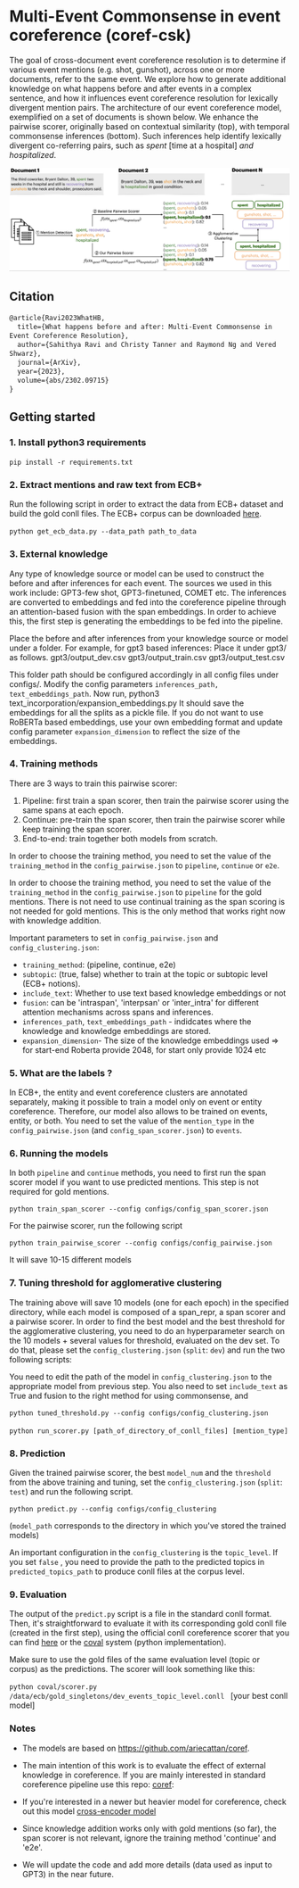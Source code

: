 # Multi-Event Commonsense in event coreference (coref-csk)

The goal of cross-document event coreference resolution is to determine if various event mentions (e.g. shot, gunshot), across one or more documents, refer to the same event.  We explore how to generate additional knowledge on what happens before and after events in a complex sentence, and how it  influences event coreference resolution for lexically divergent mention pairs.
The architecture of our event coreference model, exemplified on a set of documents is shown below. We enhance the
pairwise scorer, originally based on contextual similarity (top), with temporal commonsense inferences (bottom).
Such inferences help identify lexically divergent co-referring pairs, such as _spent_ [time at a hospital] _and hospitalized_.

![](./images/coref.png)



## Citation

```
@article{Ravi2023WhatHB,
  title={What happens before and after: Multi-Event Commonsense in Event Coreference Resolution},
  author={Sahithya Ravi and Christy Tanner and Raymond Ng and Vered Shwarz},
  journal={ArXiv},
  year={2023},
  volume={abs/2302.09715}
}

```


## Getting started

### 1. Install python3 requirements

`pip install -r requirements.txt` 


### 2. Extract mentions and raw text from ECB+ 

Run the following script in order to extract the data from ECB+ dataset
 and build the gold conll files. 
The ECB+ corpus can be downloaded [here](http://www.newsreader-project.eu/results/data/the-ecb-corpus/).

`
python get_ecb_data.py --data_path path_to_data
`

### 3. External knowledge 
Any type of knowledge source or model can be used to construct the before and after inferences for each event.  The sources we used in this work include: GPT3-few shot, GPT3-finetuned, COMET etc. 
The inferences are converted to embeddings and fed into the coreference pipeline through an attention-based fusion with the span embeddings.
In order to achieve this, the first step is generating the embeddings to be fed into the pipeline.

Place the before and after inferences from your knowledge source or model under a folder. 
For example, for gpt3 based inferences:
Place it under gpt3/ as follows.
gpt3/output_dev.csv
gpt3/output_train.csv
gpt3/output_test.csv

This folder path should be configured accordingly in all config files under configs/. Modify the config parameters `inferences_path, text_embeddings_path`.
Now run,  python3 text_incorporation/expansion_embeddings.py
It should save the embeddings for all the splits as a pickle file.
If you do not want to use RoBERTa based embeddings, use your own embedding format and update config parameter `expansion_dimension` to reflect the size of the embeddings.


### 4. Training methods

There are 3 ways to train this pairwise scorer:

1. Pipeline: first train a span scorer, then train the pairwise scorer using the same spans at each epoch. 
2. Continue: pre-train the span scorer, then train the pairwise scorer while keep training the span scorer.
3. End-to-end: train together both models from scratch.


In order to choose the training method, you need to set the value of the `training_method` in 
the `config_pairwise.json` to `pipeline`, `continue` or `e2e`. 

In order to choose the training method, you need to set the value of the `training_method` in 
the `config_pairwise.json` to `pipeline` for the gold mentions. There is not need to use continual training as the span scoring is not needed for gold mentions.
This is the only method that works right now with knowledge addition.

Important parameters to set in `config_pairwise.json` and `config_clustering.json`:
  * `training_method`: (pipeline, continue, e2e)
  * `subtopic`: (true, false) whether to train at the topic or subtopic level (ECB+ notions). 
  * `include_text`: Whether to use text based knowledge embeddings or not
  * `fusion`: can be 'intraspan', 'interpsan' or 'inter_intra' for different attention mechanisms across spans and inferences.
  * `inferences_path`, `text_embeddings_path` - indidcates where the knowledge and knowledge embeddings are stored.
  * `expansion_dimension`- The size of the knowledge embeddings used => for start-end Roberta provide 2048,  for start only provide 1024 etc


### 5. What are the labels ?

In ECB+, the entity and event coreference clusters are annotated separately, 
making it possible to train a model only on event or entity coreference. 
Therefore, our model also allows to be trained on events, entity, or both.
You need to set the value of the `mention_type` in 
the ``config_pairwise.json`` (and `config_span_scorer.json`) 
to `events`.


### 6. Running the models
 
In both `pipeline` and `continue` methods, you need to first run 
the span scorer model if you want to use predicted mentions. This step is not required for gold mentions.

```
python train_span_scorer --config configs/config_span_scorer.json
```

For the pairwise scorer, run the following script
```
python train_pairwise_scorer --config configs/config_pairwise.json
```

It will save 10-15 different models 


### 7. Tuning threshold for agglomerative clustering


The training above will save 10 models (one for each epoch) in the specified directory, 
while each model is composed of a span_repr, a span scorer and a pairwise scorer. 
In order to find the best model and the best threshold for the agglomerative clustering, 
you need to do an hyperparameter search on the 10 models + several values for threshold, 
evaluated on the dev set. To do that, please set the `config_clustering.json` (`split`: `dev`) 
and run the two following scripts:


You need to edit the path of the model in  `config_clustering.json` to the appropriate model from previous step.
You also need to set `include_text` as True and fusion to the right method for using commonsense, and 

```
python tuned_threshold.py --config configs/config_clustering.json

python run_scorer.py [path_of_directory_of_conll_files] [mention_type]
```


### 8. Prediction

Given the trained pairwise scorer, the best `model_num` and the `threshold` 
from the above training and tuning, set the `config_clustering.json` (`split`: `test`)
and run the following script. 

```
python predict.py --config configs/config_clustering
```

(`model_path` corresponds to the directory in which you've stored the trained models)

An important configuration in the `config_clustering` is the `topic_level`. 
If you set `false` , you need to provide the path to the predicted topics in `predicted_topics_path` 
to produce conll files at the corpus level. 

### 9. Evaluation

The output of the `predict.py` script is a file in the standard conll format. 
Then, it's straightforward to evaluate it with its corresponding 
gold conll file (created in the first step), 
using the official conll coreference scorer
that you can find 
[here](https://github.com/conll/reference-coreference-scorers) or the [coval](https://github.com/ns-moosavi/coval/) system (python implementation).

Make sure to use the gold files of the same evaluation level (topic or corpus) as the predictions. The scorer will look something like this:

`python coval/scorer.py /data/ecb/gold_singletons/dev_events_topic_level.conll ` [your best conll model]

### Notes

* The models are based on https://github.com/ariecattan/coref.

* The main intention of this work is to evaluate the effect of external knowledge in coreference. If you are mainly interested in standard coreference pipeline use this repo:  [coref](https://github.com/ariecattan/coref):

* If you're interested in a newer but heavier model for coreference, check out this model [cross-encoder model](https://github.com/ariecattan/cross_encoder/)

* Since knowledge addition works only with gold mentions (so far), the span scorer is not relevant, ignore the training method 'continue' and 'e2e'.

* We will update the code and add more details (data used as input to GPT3) in the near future.
